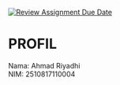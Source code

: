 [![Review Assignment Due Date](https://classroom.github.com/assets/deadline-readme-button-22041afd0340ce965d47ae6ef1cefeee28c7c493a6346c4f15d667ab976d596c.svg)](https://classroom.github.com/a/joJGaWnV)
# PROFIL
Nama: Ahmad Riyadhi <br/>
NIM: 2510817110004 <br/>

